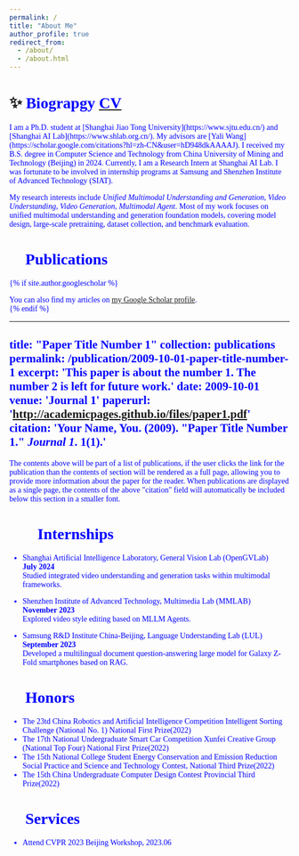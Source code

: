 ```yaml
---
permalink: /
title: "About Me"
author_profile: true
redirect_from: 
  - /about/
  - /about.html
---
```



✨ <font face="Cambria" color=Blue>Biograpgy [<font face="Cambria" color=Blue>CV</font>](files/CV_ZhengrongYue.pdf)
======

<font face="Cambria">
I am a Ph.D. student at [Shanghai Jiao Tong University](https://www.sjtu.edu.cn/) and [Shanghai AI Lab](https://www.shlab.org.cn/). My advisors are [Yali Wang](https://scholar.google.com/citations?hl=zh-CN&user=hD948dkAAAAJ). I received my B.S. degree in Computer Science and Technology from China University of Mining and Technology (Beijing) in 2024. Currently, I am a Research Intern at Shanghai AI Lab. I was fortunate to be involved in internship programs at Samsung and Shenzhen Institute of Advanced Technology (SIAT).

My research interests include *Unified Multimodal Understanding and Generation*, *Video Understanding*, *Video Generation*, *Multimodal Agent*. Most of my work focuses on unified multimodal understanding and generation foundation models, covering model design, large-scale pretraining, dataset collection, and benchmark evaluation.
</font>


📑 <font face="Cambria" color=Blue>Publications</font>
======
{% if site.author.googlescholar %}
  <div class="wordwrap">You can also find my articles on <a href="https://scholar.google.com.hk/citations?user=l2WXe8cAAAAJ&hl=zh-CN">my Google Scholar profile</a>.</div>
{% endif %}

---
title: "Paper Title Number 1"
collection: publications
permalink: /publication/2009-10-01-paper-title-number-1
excerpt: 'This paper is about the number 1. The number 2 is left for future work.'
date: 2009-10-01
venue: 'Journal 1'
paperurl: 'http://academicpages.github.io/files/paper1.pdf'
citation: 'Your Name, You. (2009). &quot;Paper Title Number 1.&quot; <i>Journal 1</i>. 1(1).'
---

The contents above will be part of a list of publications, if the user clicks the link for the publication than the contents of section will be rendered as a full page, allowing you to provide more information about the paper for the reader. When publications are displayed as a single page, the contents of the above "citation" field will automatically be included below this section in a smaller font.


🤵🏻 <font face="Cambria" color=Blue>Internships</font>
======
<font face="Cambria">

- Shanghai Artificial Intelligence Laboratory, General Vision Lab (OpenGVLab)  
  **July 2024**  
  Studied integrated video understanding and generation tasks within multimodal frameworks.
  
- Shenzhen Institute of Advanced Technology, Multimedia Lab (MMLAB)  
  **November 2023**  
  Explored video style editing based on MLLM Agents.
  
- Samsung R&D Institute China-Beijing, Language Understanding Lab (LUL)  
  **September 2023**  
  Developed a multilingual document question-answering large model for Galaxy Z-Fold smartphones based on RAG.
</font>


🏅 <font face="Cambria" color=Blue>Honors</font>
======
<font face="Cambria">
  
- The 23td China Robotics and Artificial Intelligence Competition Intelligent Sorting Challenge (National No. 1) National First Prize(2022)
- The 17th National Undergraduate Smart Car Competition Xunfei Creative Group (National Top Four) National First Prize(2022)
- The 15th National College Student Energy Conservation and Emission Reduction Social Practice and Science and Technology Contest, National Third Prize(2022)
- The 15th China Undergraduate Computer Design Contest Provincial Third Prize(2022)

</font>

📑 <font face="Cambria" color=Blue>Services</font>
======
<font face="Cambria">

  - Attend CVPR 2023 Beijing Workshop, 2023.06
    
</font>

